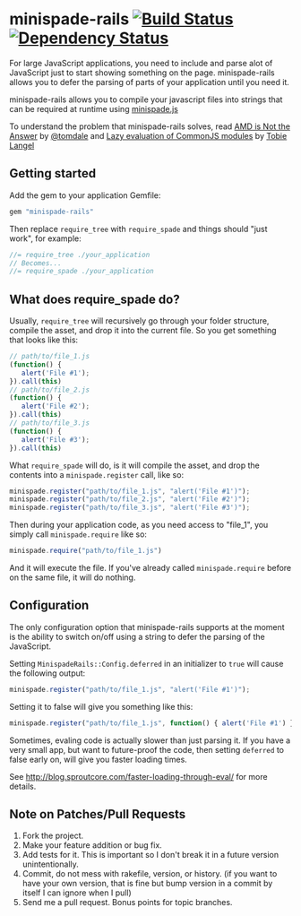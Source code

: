 # minispade-rails  [![Build Status](https://secure.travis-ci.org/keithpitt/minispade-rails.png)](http://travis-ci.org/keithpitt/minispade-rails) [![Dependency Status](https://gemnasium.com/keithpitt/minispade-rails.png)](https://gemnasium.com/keithpitt/minispade-rails)

For large JavaScript applications, you need to include and parse alot of JavaScript just to start showing something on the page. minispade-rails allows you to defer the parsing of parts of your application until you need it.

minispade-rails allows you to compile your javascript files into strings that can be required at runtime using [minispade.js](https://github.com/wycats/minispade)

To understand the problem that minispade-rails solves, read [AMD is Not the Answer](http://tomdale.net/2012/01/amd-is-not-the-answer/) by [@tomdale](http://github.com/tomdale) and [Lazy evaluation of CommonJS modules](http://calendar.perfplanet.com/2011/lazy-evaluation-of-commonjs-modules/) by [Tobie Langel](http://tobielangel.com/)

## Getting started

Add the gem to your application Gemfile:

```ruby
gem "minispade-rails"
```

Then replace `require_tree` with `require_spade` and things should "just work", for example:

```javascript
//= require_tree ./your_application
// Becomes...
//= require_spade ./your_application
```

## What does require_spade do?

Usually, `require_tree` will recursively go through your folder structure, compile the asset, and drop it into the current file. So you get something that looks like this:

```javascript
// path/to/file_1.js
(function() {
   alert('File #1');
}).call(this)
// path/to/file_2.js
(function() {
   alert('File #2');
}).call(this)
// path/to/file_3.js
(function() {
   alert('File #3');
}).call(this)
```

What `require_spade` will do, is it will compile the asset, and drop the contents into a `minispade.register` call, like so:

```javascript
minispade.register("path/to/file_1.js", "alert('File #1')");
minispade.register("path/to/file_2.js", "alert('File #2')");
minispade.register("path/to/file_3.js", "alert('File #3')");
```

Then during your application code, as you need access to "file_1", you simply call `minispade.require` like so:

```javascript
minispade.require("path/to/file_1.js")
```

And it will execute the file. If you've already called `minispade.require` before on the same file, it will do nothing.

## Configuration

The only configuration option that minispade-rails supports at the moment is the ability to switch on/off using a string to defer the parsing of the JavaScript.

Setting `MinispadeRails::Config.deferred` in an initializer to `true` will cause the following output:

```javascript
minispade.register("path/to/file_1.js", "alert('File #1')");
```

Setting it to false will give you something like this:

```javascript
minispade.register("path/to/file_1.js", function() { alert('File #1') });
```

Sometimes, evaling code is actually slower than just parsing it. If you have a very small app, but want to future-proof the code, then setting `deferred` to false early on, will give you faster loading times.

See http://blog.sproutcore.com/faster-loading-through-eval/ for more details.

## Note on Patches/Pull Requests

1. Fork the project.
2. Make your feature addition or bug fix.
3. Add tests for it. This is important so I don't break it in a future version unintentionally.
4. Commit, do not mess with rakefile, version, or history. (if you want to have your own version, that is fine but bump version in a commit by itself I can ignore when I pull)
5. Send me a pull request. Bonus points for topic branches.
